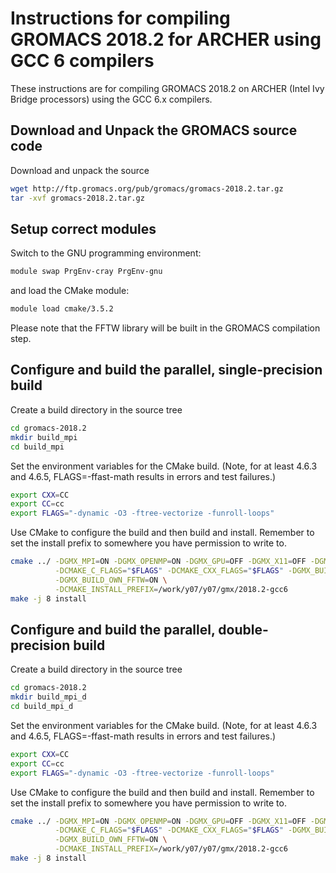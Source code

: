 Instructions for compiling GROMACS 2018.2 for ARCHER using GCC 6 compilers
==========================================================================

These instructions are for compiling GROMACS 2018.2 on ARCHER (Intel Ivy Bridge processors)
using the GCC 6.x compilers.


Download and Unpack the GROMACS source code
-------------------------------------------

Download and unpack the source

```bash
wget http://ftp.gromacs.org/pub/gromacs/gromacs-2018.2.tar.gz
tar -xvf gromacs-2018.2.tar.gz
```

Setup correct modules
---------------------

Switch to the GNU programming environment:

```bash
module swap PrgEnv-cray PrgEnv-gnu
```

and load the CMake module:

```bash
module load cmake/3.5.2
```
Please note that the FFTW library will be built in the GROMACS compilation step.

Configure and build the parallel, single-precision build
--------------------------------------------------------

Create a build directory in the source tree

```bash
cd gromacs-2018.2
mkdir build_mpi
cd build_mpi
```

Set the environment variables for the CMake build. (Note, for at least
4.6.3 and 4.6.5, FLAGS=-ffast-math results in errors and test failures.)

```bash
export CXX=CC
export CC=cc
export FLAGS="-dynamic -O3 -ftree-vectorize -funroll-loops"
```

Use CMake to configure the build and then build and install. Remember to set the install 
prefix to somewhere you have permission to write to.

```bash
cmake ../ -DGMX_MPI=ON -DGMX_OPENMP=ON -DGMX_GPU=OFF -DGMX_X11=OFF -DGMX_DOUBLE=OFF \
          -DCMAKE_C_FLAGS="$FLAGS" -DCMAKE_CXX_FLAGS="$FLAGS" -DGMX_BUILD_MDRUN_ONLY=ON  \
          -DGMX_BUILD_OWN_FFTW=ON \
          -DCMAKE_INSTALL_PREFIX=/work/y07/y07/gmx/2018.2-gcc6
make -j 8 install
```

Configure and build the parallel, double-precision build
--------------------------------------------------------

Create a build directory in the source tree

```bash
cd gromacs-2018.2
mkdir build_mpi_d
cd build_mpi_d
```

Set the environment variables for the CMake build. (Note, for at least 4.6.3 and 4.6.5,
FLAGS=-ffast-math results in errors and test failures.)

```bash
export CXX=CC
export CC=cc
export FLAGS="-dynamic -O3 -ftree-vectorize -funroll-loops"
```

Use CMake to configure the build and then build and install. Remember to set the install 
prefix to somewhere you have permission to write to.

```bash
cmake ../ -DGMX_MPI=ON -DGMX_OPENMP=ON -DGMX_GPU=OFF -DGMX_X11=OFF -DGMX_DOUBLE=ON \
          -DCMAKE_C_FLAGS="$FLAGS" -DCMAKE_CXX_FLAGS="$FLAGS" -DGMX_BUILD_MDRUN_ONLY=ON  \
          -DGMX_BUILD_OWN_FFTW=ON \
          -DCMAKE_INSTALL_PREFIX=/work/y07/y07/gmx/2018.2-gcc6
make -j 8 install
```

